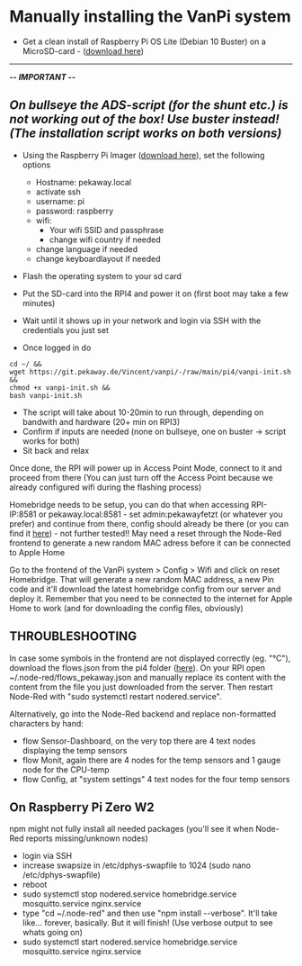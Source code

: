 # Manually installing the VanPi system

- Get a clean install of Raspberry Pi OS Lite (Debian 10 Buster)  on a MicroSD-card - ([download here](https://www.raspberrypi.com/software/operating-systems/)) 

-----------------
_**-- IMPORTANT --**_

**_On bullseye the ADS-script (for the shunt etc.) is not working out of the box! Use buster instead! (The installation script works on both versions)_**
-----------------

 - Using the Raspberry Pi Imager ([download here](https://www.raspberrypi.com/software/)), set the following options
    - Hostname: pekaway.local
    - activate ssh
    - username: pi
    - password: raspberry
    - wifi:
        - Your wifi SSID and passphrase
        - change wifi country if needed
    - change language if needed
    - change keyboardlayout if needed

- Flash the operating system to your sd card


- Put the SD-card into the RPI4 and power it on (first boot may take a few minutes)
- Wait until it shows up in your network and login via SSH with the credentials you just set
- Once logged in do
```
cd ~/ &&
wget https://git.pekaway.de/Vincent/vanpi/-/raw/main/pi4/vanpi-init.sh &&
chmod +x vanpi-init.sh &&
bash vanpi-init.sh
```

- The script will take about 10-20min to run through, depending on bandwith and hardware (20+ min on RPI3)
- Confirm if inputs are needed (none on bullseye, one on buster -> script works for both)
- Sit back and relax

Once done, the RPI will power up in Access Point Mode, connect to it and proceed from there
(You can just turn off the Access Point because we already configured wifi during the flashing process)

Homebridge needs to be setup, you can do that when accessing RPI-IP:8581 or pekaway.local:8581 - set admin:pekawayfetzt (or whatever you prefer) and continue from there, config should already be there (or you can find it [here](https://git.pekaway.de/Vincent/vanpi/-/blob/main/pi4/config.json)) - not further tested!!
May need a reset through the Node-Red frontend to generate a new random MAC adress before it can be connected to Apple Home

Go to the frontend of the VanPi system > Config > Wifi and click on reset Homebridge. That will generate a new random MAC address, a new Pin code and it'll download the latest homebridge config from our server and deploy it. Remember that you need to be connected to the internet for Apple Home to work (and for downloading the config files, obviously)

## **THROUBLESHOOTING**

In case some symbols in the frontend are not displayed correctly (eg. "°C"), download the flows.json from the pi4 folder ([here](https://git.pekaway.de/Vincent/vanpi/-/blob/main/pi4/flows.json)).
On your RPI open ~/.node-red/flows_pekaway.json and manually replace its content with the content from the file you just downloaded from the server. Then restart Node-Red with "sudo systemctl restart nodered.service".

Alternatively, go into the Node-Red backend and replace non-formatted characters by hand:
 - flow Sensor-Dashboard, on the very top there are 4 text nodes displaying the temp sensors
 - flow Monit, again there are 4 nodes for the temp sensors and 1 gauge node for the CPU-temp
 - flow Config, at "system settings" 4 text nodes for the four temp sensors

 ## On Raspberry Pi Zero W2

npm might not fully install all needed packages (you'll see it when Node-Red reports missing/unknown nodes)
 - login via SSH
 - increase swapsize in /etc/dphys-swapfile to 1024 (sudo nano /etc/dphys-swapfile)
 - reboot
 - sudo systemctl stop nodered.service homebridge.service mosquitto.service nginx.service
 - type "cd ~/.node-red" and then use "npm install --verbose". It'll take like... forever, basically. But it will finish! (Use verbose output to see whats going on)
- sudo systemctl start nodered.service homebridge.service mosquitto.service nginx.service
